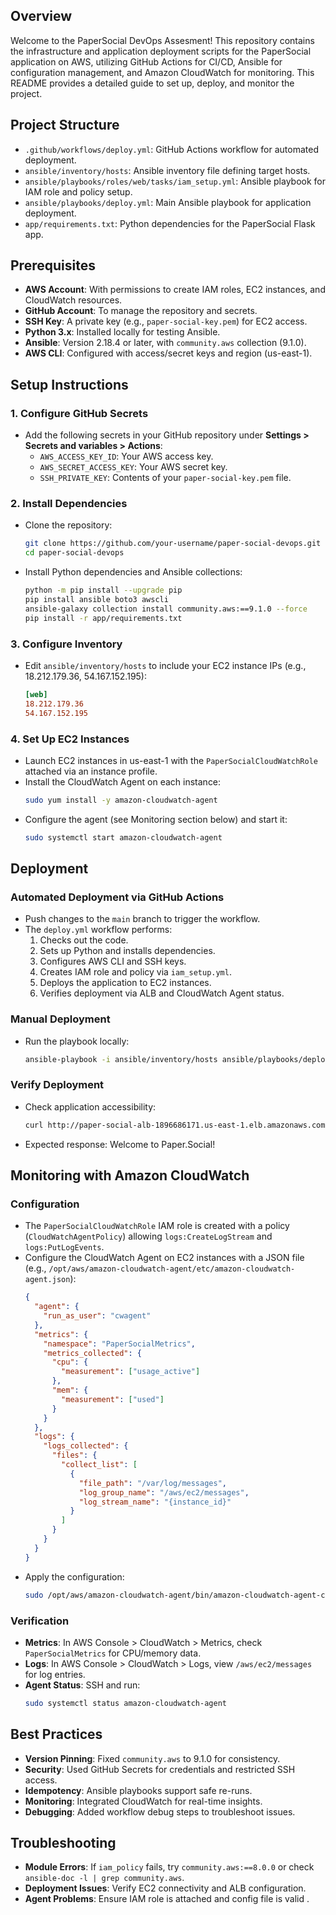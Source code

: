 

## Overview

Welcome to the PaperSocial DevOps Assesment! This repository contains the infrastructure and application deployment scripts for the PaperSocial application on AWS, utilizing GitHub Actions for CI/CD, Ansible for configuration management, and Amazon CloudWatch for monitoring. This README provides a detailed guide to set up, deploy, and monitor the project.

## Project Structure

- `.github/workflows/deploy.yml`: GitHub Actions workflow for automated deployment.
- `ansible/inventory/hosts`: Ansible inventory file defining target hosts.
- `ansible/playbooks/roles/web/tasks/iam_setup.yml`: Ansible playbook for IAM role and policy setup.
- `ansible/playbooks/deploy.yml`: Main Ansible playbook for application deployment.
- `app/requirements.txt`: Python dependencies for the PaperSocial Flask app.

## Prerequisites

- **AWS Account**: With permissions to create IAM roles, EC2 instances, and CloudWatch resources.
- **GitHub Account**: To manage the repository and secrets.
- **SSH Key**: A private key (e.g., `paper-social-key.pem`) for EC2 access.
- **Python 3.x**: Installed locally for testing Ansible.
- **Ansible**: Version 2.18.4 or later, with `community.aws` collection (9.1.0).
- **AWS CLI**: Configured with access/secret keys and region (us-east-1).

## Setup Instructions

### 1. Configure GitHub Secrets
- Add the following secrets in your GitHub repository under **Settings > Secrets and variables > Actions**:
  - `AWS_ACCESS_KEY_ID`: Your AWS access key.
  - `AWS_SECRET_ACCESS_KEY`: Your AWS secret key.
  - `SSH_PRIVATE_KEY`: Contents of your `paper-social-key.pem` file.

### 2. Install Dependencies
- Clone the repository:
  ```bash
  git clone https://github.com/your-username/paper-social-devops.git
  cd paper-social-devops
  ```
- Install Python dependencies and Ansible collections:
  ```bash
  python -m pip install --upgrade pip
  pip install ansible boto3 awscli
  ansible-galaxy collection install community.aws:==9.1.0 --force
  pip install -r app/requirements.txt
  ```

### 3. Configure Inventory
- Edit `ansible/inventory/hosts` to include your EC2 instance IPs (e.g., 18.212.179.36, 54.167.152.195):
  ```ini
  [web]
  18.212.179.36
  54.167.152.195
  ```

### 4. Set Up EC2 Instances
- Launch EC2 instances in us-east-1 with the `PaperSocialCloudWatchRole` attached via an instance profile.
- Install the CloudWatch Agent on each instance:
  ```bash
  sudo yum install -y amazon-cloudwatch-agent
  ```
- Configure the agent (see Monitoring section below) and start it:
  ```bash
  sudo systemctl start amazon-cloudwatch-agent
  ```

## Deployment

### Automated Deployment via GitHub Actions
- Push changes to the `main` branch to trigger the workflow.
- The `deploy.yml` workflow performs:
  1. Checks out the code.
  2. Sets up Python and installs dependencies.
  3. Configures AWS CLI and SSH keys.
  4. Creates IAM role and policy via `iam_setup.yml`.
  5. Deploys the application to EC2 instances.
  6. Verifies deployment via ALB and CloudWatch Agent status.

### Manual Deployment
- Run the playbook locally:
  ```bash
  ansible-playbook -i ansible/inventory/hosts ansible/playbooks/deploy.yml --private-key=~/.ssh/paper-social-key.pem --ssh-common-args='-o IdentitiesOnly=yes' -v
  ```

### Verify Deployment
- Check application accessibility:
  ```bash
  curl http://paper-social-alb-1896686171.us-east-1.elb.amazonaws.com
  ```
- Expected response: Welcome to Paper.Social!

## Monitoring with Amazon CloudWatch

### Configuration
- The `PaperSocialCloudWatchRole` IAM role is created with a policy (`CloudWatchAgentPolicy`) allowing `logs:CreateLogStream` and `logs:PutLogEvents`.
- Configure the CloudWatch Agent on EC2 instances with a JSON file (e.g., `/opt/aws/amazon-cloudwatch-agent/etc/amazon-cloudwatch-agent.json`):
  ```json
  {
    "agent": {
      "run_as_user": "cwagent"
    },
    "metrics": {
      "namespace": "PaperSocialMetrics",
      "metrics_collected": {
        "cpu": {
          "measurement": ["usage_active"]
        },
        "mem": {
          "measurement": ["used"]
        }
      }
    },
    "logs": {
      "logs_collected": {
        "files": {
          "collect_list": [
            {
              "file_path": "/var/log/messages",
              "log_group_name": "/aws/ec2/messages",
              "log_stream_name": "{instance_id}"
            }
          ]
        }
      }
    }
  }
  ```
- Apply the configuration:
  ```bash
  sudo /opt/aws/amazon-cloudwatch-agent/bin/amazon-cloudwatch-agent-ctl -a fetch-config -m ec2 -c file:/opt/aws/amazon-cloudwatch-agent/etc/amazon-cloudwatch-agent.json -s
  ```

### Verification
- **Metrics**: In AWS Console > CloudWatch > Metrics, check `PaperSocialMetrics` for CPU/memory data.
- **Logs**: In AWS Console > CloudWatch > Logs, view `/aws/ec2/messages` for log entries.
- **Agent Status**: SSH and run:
  ```bash
  sudo systemctl status amazon-cloudwatch-agent
  ```

## Best Practices

- **Version Pinning**: Fixed `community.aws` to 9.1.0 for consistency.
- **Security**: Used GitHub Secrets for credentials and restricted SSH access.
- **Idempotency**: Ansible playbooks support safe re-runs.
- **Monitoring**: Integrated CloudWatch for real-time insights.
- **Debugging**: Added workflow debug steps to troubleshoot issues.

## Troubleshooting

- **Module Errors**: If `iam_policy` fails, try `community.aws:==8.0.0` or check `ansible-doc -l | grep community.aws`.
- **Deployment Issues**: Verify EC2 connectivity and ALB configuration.
- **Agent Problems**: Ensure IAM role is attached and config file is valid .

